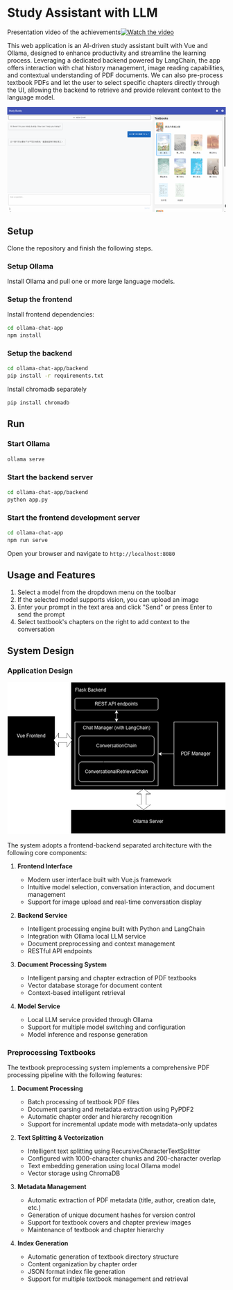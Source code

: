 # Study Assistant with LLM

Presentation video of the achievements[![Watch the video](https://img.youtube.com/vi/WWeft-UzCGg/maxresdefault.jpg)](https://www.youtube.com/watch?v=WWeft-UzCGg)

This web application is an AI-driven study assistant built with Vue and Ollama, designed to enhance productivity and streamline the learning process. Leveraging a dedicated backend powered by LangChain, the app offers interaction with chat history management, image reading capabilities, and contextual understanding of PDF documents. We can also pre-process textbook PDFs and let the user to select specific chapters directly through the UI, allowing the backend to retrieve and provide relevant context to the language model.

![Screenshot](images/frontend_screenshot.png)

## Setup
Clone the repository and finish the following steps.

### Setup Ollama
Install Ollama and pull one or more large language models.

### Setup the frontend
Install frontend dependencies:
```bash
cd ollama-chat-app
npm install
```

### Setup the backend
```bash
cd ollama-chat-app/backend
pip install -r requirements.txt
```
Install chromadb separately
```
pip install chromadb
```

## Run

### Start Ollama
```bash
ollama serve
```

### Start the backend server
```bash
cd ollama-chat-app/backend
python app.py
```

### Start the frontend development server
```bash
cd ollama-chat-app
npm run serve
```

Open your browser and navigate to `http://localhost:8080`

## Usage and Features

1. Select a model from the dropdown menu on the toolbar
2. If the selected model supports vision, you can upload an image
3. Enter your prompt in the text area and click "Send" or press Enter to send the prompt
4. Select textbook's chapters on the right to add context to the conversation

## System Design

### Application Design

![Screenshot](images/system2.png)

The system adopts a frontend-backend separated architecture with the following core components:

1. **Frontend Interface**
   - Modern user interface built with Vue.js framework
   - Intuitive model selection, conversation interaction, and document management
   - Support for image upload and real-time conversation display

2. **Backend Service**
   - Intelligent processing engine built with Python and LangChain
   - Integration with Ollama local LLM service
   - Document preprocessing and context management
   - RESTful API endpoints

3. **Document Processing System**
   - Intelligent parsing and chapter extraction of PDF textbooks
   - Vector database storage for document content
   - Context-based intelligent retrieval

4. **Model Service**
   - Local LLM service provided through Ollama
   - Support for multiple model switching and configuration
   - Model inference and response generation

### Preprocessing Textbooks

The textbook preprocessing system implements a comprehensive PDF processing pipeline with the following features:

1. **Document Processing**
   - Batch processing of textbook PDF files
   - Document parsing and metadata extraction using PyPDF2
   - Automatic chapter order and hierarchy recognition
   - Support for incremental update mode with metadata-only updates

2. **Text Splitting & Vectorization**
   - Intelligent text splitting using RecursiveCharacterTextSplitter
   - Configured with 1000-character chunks and 200-character overlap
   - Text embedding generation using local Ollama model
   - Vector storage using ChromaDB

3. **Metadata Management**
   - Automatic extraction of PDF metadata (title, author, creation date, etc.)
   - Generation of unique document hashes for version control
   - Support for textbook covers and chapter preview images
   - Maintenance of textbook and chapter hierarchy

4. **Index Generation**
   - Automatic generation of textbook directory structure
   - Content organization by chapter order
   - JSON format index file generation
   - Support for multiple textbook management and retrieval
